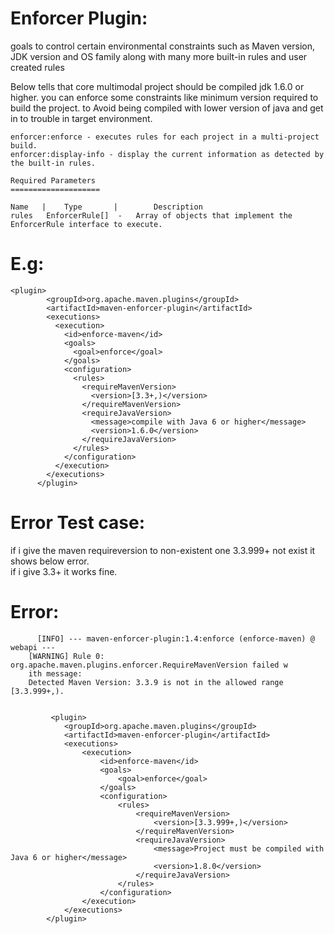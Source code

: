 Enforcer Plugin:
=================

goals to control certain environmental constraints such as Maven version, 
JDK version and OS family along with many more built-in rules and user created rules

Below tells that core multimodal project should be compiled jdk 1.6.0 or higher. you can enforce some
constraints like minimum version required to build the project. to Avoid being compiled with lower version of java
and get in to trouble in target environment.


    enforcer:enforce - executes rules for each project in a multi-project build.
    enforcer:display-info - display the current information as detected by the built-in rules.
    
    Required Parameters
    ====================
    
    Name   |	Type       |	 	Description
    rules 	EnforcerRule[] 	- 	Array of objects that implement the EnforcerRule interface to execute.
    
E.g:
====

    <plugin>
            <groupId>org.apache.maven.plugins</groupId>
            <artifactId>maven-enforcer-plugin</artifactId>
            <executions>
              <execution>
                <id>enforce-maven</id>
                <goals>
                  <goal>enforce</goal>
                </goals>
                <configuration>
                  <rules>
                    <requireMavenVersion>
                      <version>[3.3+,)</version>
                    </requireMavenVersion>
                    <requireJavaVersion>
                      <message>compile with Java 6 or higher</message>
                      <version>1.6.0</version>
                    </requireJavaVersion>
                  </rules>
                </configuration>
              </execution>
            </executions>
          </plugin>
          
  Error Test case:
  ===============
  if i give the maven requireversion to non-existent one 3.3.999+ not exist it shows below error.   
  if i give 3.3+ it works fine.
  
  Error:
  ======
          [INFO] --- maven-enforcer-plugin:1.4:enforce (enforce-maven) @ webapi ---
        [WARNING] Rule 0: org.apache.maven.plugins.enforcer.RequireMavenVersion failed w
        ith message:
        Detected Maven Version: 3.3.9 is not in the allowed range [3.3.999+,).
     
     
             <plugin>
				<groupId>org.apache.maven.plugins</groupId>
				<artifactId>maven-enforcer-plugin</artifactId>
				<executions>
					<execution>
						<id>enforce-maven</id>
						<goals>
							<goal>enforce</goal>
						</goals>
						<configuration>
							<rules>
								<requireMavenVersion>
									<version>[3.3.999+,)</version>
								</requireMavenVersion>
								<requireJavaVersion>
									<message>Project must be compiled with Java 6 or higher</message>
									<version>1.8.0</version>
								</requireJavaVersion>
							</rules>
						</configuration>
					</execution>
				</executions>
			</plugin>
